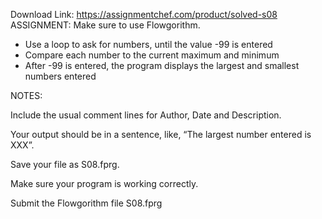 Download Link: https://assignmentchef.com/product/solved-s08
<br>
ASSIGNMENT: Make sure to use Flowgorithm.

<ul>

 <li>Use a loop to ask for numbers, until the value -99 is entered</li>

 <li>Compare each number to the current maximum and minimum</li>

 <li>After -99 is entered, the program displays the largest and smallest numbers entered</li>

</ul>

NOTES:

Include the usual comment lines for Author, Date and Description.

Your output should be in a sentence, like, “The largest number entered is XXX”.

Save your file as S08.fprg.

Make sure your program is working correctly.

Submit the Flowgorithm file S08.fprg